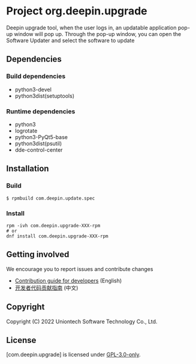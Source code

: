 # Project org.deepin.upgrade

Deepin upgrade tool, when the user logs in, an updatable application pop-up window will pop up. Through the pop-up
window, you can open the Software Updater and select the software to update

## Dependencies

### Build dependencies

- python3-devel
- python3dist(setuptools)

### Runtime dependencies

- python3
- logrotate
- python3-PyQt5-base
- python3dist(psutil)
- dde-control-center

## Installation

### Build

````
$ rpmbuild com.deepin.update.spec
````

### Install

```
rpm -ivh com.deepin.upgrade-XXX-rpm
# or
dnf install com.deepin.upgrade-XXX-rpm
```


## Getting involved

We encourage you to report issues and contribute changes

* [Contribution guide for developers](https://www.openeuler.org/zh/community/contribution/) (English)
* [开发者代码贡献指南](https://www.openeuler.org/en/community/contribution/) (中文)

## Copyright

Copyright (C) 2022 Uniontech Software Technology Co., Ltd.

## License

[com.deepin.upgrade] is licensed under [GPL-3.0-only](LICENSE).
